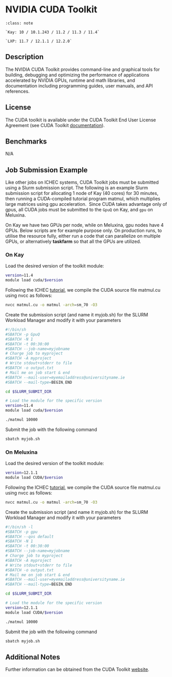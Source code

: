 # NVIDIA CUDA Toolkit

```{admonition} Versions Installed
:class: note

`Kay: 10 / 10.1.243 / 11.2 / 11.3 / 11.4`

`LXP: 11.7 / 12.1.1 / 12.2.0`

```

## Description

The NVIDIA CUDA Toolkit provides command-line and graphical tools for
building, debugging and optimizing the performance of applications
accelerated by NVIDIA GPUs, runtime and math libraries, and
documentation including programming guides, user manuals, and API
references.

## License

The CUDA toolkit is available under the CUDA Toolkit End User License
Agreement (see CUDA Toolkit [documentation](https://docs.nvidia.com/cuda/eula/index.html)).

## Benchmarks

N/A

## Job Submission Example

Like other jobs on ICHEC systems, CUDA Toolkit jobs must be submitted using a Slurm submission script. The following is an example Slurm submission script for allocating 1 node of Kay (40 cores) for 30 minutes, then running a CUDA-compiled tutorial program matmul, which multiplies large matrices using gpu acceleration.  Since CUDA takes advantage only of gpus, all CUDA jobs must be submitted to the `GpuQ` on Kay, and `gpu` on Meluxina.

On Kay we have two GPUs per node, while on Meluxina, gpu nodes have 4 GPUs. Below scripts are for example purpose only. On production runs, to utilise the resource fully, either run a code that can parallelize on multiple GPUs, or alternatively **taskfarm** so that all the GPUs are utilized.

### On Kay
Load the desired version of the toolkit module:

```bash
version=11.4
module load cuda/$version
```

Following the ICHEC [tutorial](https://www.ichec.ie/academic/national-hpc/documentation/tutorials/compiling-program-cuda),
we compile the CUDA source file matmul.cu using nvcc as follows:

```bash
nvcc matmul.cu -o matmul -arch=sm_70 -O3
```

Create the submission script (and name it myjob.sh) for the SLURM Workload Manager and modify it with your parameters

```bash
#!/bin/sh
#SBATCH -p GpuQ
#SBATCH -N 1
#SBATCH -t 00:30:00
#SBATCH --job-name=myjobname
# Charge job to myproject
#SBATCH -A myproject
# Write stdout+stderr to file
#SBATCH -o output.txt
# Mail me on job start & end
#SBATCH --mail-user=myemailaddress@universityname.ie
#SBATCH --mail-type=BEGIN,END

cd $SLURM_SUBMIT_DIR

# Load the module for the specific version
version=11.4
module load cuda/$version

./matmul 10000 
```

Submit the job with the following command

```bash
sbatch myjob.sh
```

### On Meluxina

Load the desired version of the toolkit module:

```bash
version=12.1.1
module load CUDA/$version
```

Following the ICHEC [tutorial](https://www.ichec.ie/academic/national-hpc/documentation/tutorials/compiling-program-cuda),
we compile the CUDA source file matmul.cu using nvcc as follows:

```bash
nvcc matmul.cu -o matmul -arch=sm_70 -O3
```

Create the submission script (and name it myjob.sh) for the SLURM Workload Manager and modify it with your parameters

```bash
#!/bin/sh -l
#SBATCH -p gpu
#SBATCH --qos default
#SBATCH -N 1
#SBATCH -t 00:30:00
#SBATCH --job-name=myjobname
# Charge job to myproject
#SBATCH -A myproject
# Write stdout+stderr to file
#SBATCH -o output.txt
# Mail me on job start & end
#SBATCH --mail-user=myemailaddress@universityname.ie
#SBATCH --mail-type=BEGIN,END

cd $SLURM_SUBMIT_DIR

# Load the module for the specific version
version=12.1.1
module load CUDA/$version

./matmul 10000 
```

Submit the job with the following command

```bash
sbatch myjob.sh
```


## Additional Notes

Further information can be obtained from the CUDA Toolkit [website](https://developer.nvidia.com/cuda-toolkit).

